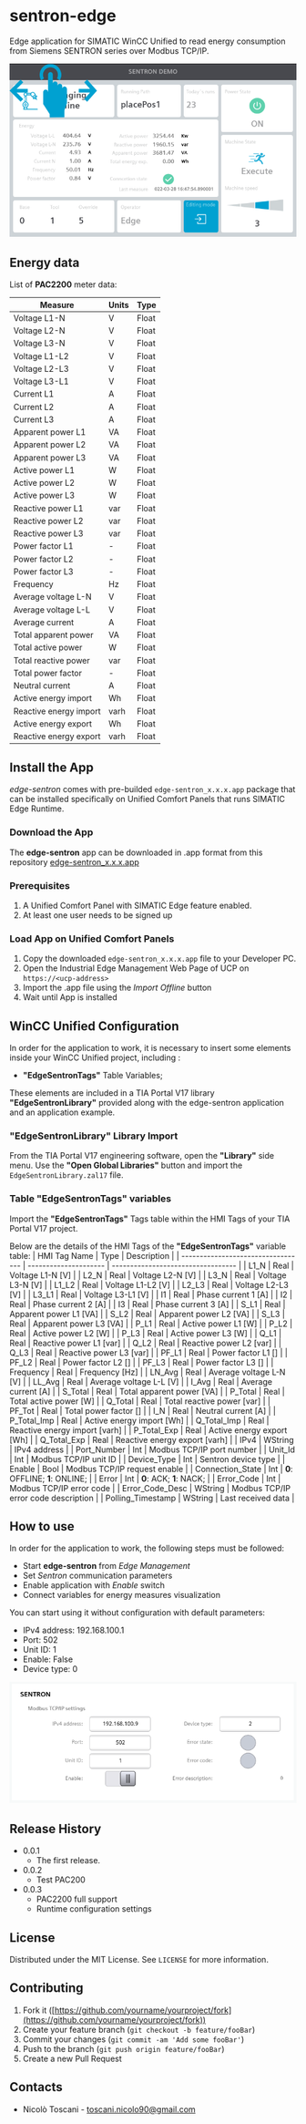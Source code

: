 # sentron-edge

Edge application for SIMATIC WinCC Unified to read energy consumption from Siemens SENTRON series over Modbus TCP/IP.

![sentron-example](docs/sentron_edge.png)

## Energy data

List of **PAC2200** meter data:

| Measure                            | Units                 | Type          | 
| ---------------------------------- | --------------------- | ------------- | 
|  Voltage L1-N                      | V                     | Float         | 
|  Voltage L2-N                      | V                     | Float         |
|  Voltage L3-N                      | V                     | Float         |
|  Voltage L1-L2                     | V                     | Float         |
|  Voltage L2-L3                     | V                     | Float         |
|  Voltage L3-L1                     | V                     | Float         |
|  Current L1                        | A                     | Float         |
|  Current L2                        | A                     | Float         |
|  Current L3                        | A                     | Float         |
|  Apparent power L1                 | VA                    | Float         |
|  Apparent power L2                 | VA                    | Float         |
|  Apparent power L3                 | VA                    | Float         |
|  Active power L1                   | W                     | Float         |
|  Active power L2                   | W                     | Float         |
|  Active power L3                   | W                     | Float         |
|  Reactive power L1                 | var                   | Float         |
|  Reactive power L2                 | var                   | Float         |
|  Reactive power L3                 | var                   | Float         |
|  Power factor L1                   | -                     | Float         |
|  Power factor L2                   | -                     | Float         |
|  Power factor L3                   | -                     | Float         |
|  Frequency                         | Hz                    | Float         |
|  Average voltage L-N               | V                     | Float         |
|  Average voltage L-L               | V                     | Float         |
|  Average current                   | A                     | Float         |
|  Total apparent power              | VA                    | Float         |
|  Total active power                | W                     | Float         |
|  Total reactive power              | var                   | Float         |
|  Total power factor                | -                     | Float         |
|  Neutral current                   | A                     | Float         |
|  Active energy import              | Wh                    | Float         |
|  Reactive energy import            | varh                  | Float         |
|  Active energy export              | Wh                    | Float         |
|  Reactive energy export            | varh                  | Float         |

## Install the App

*edge-sentron* comes with pre-builded ```edge-sentron_x.x.x.app``` package that can be installed specifically on Unified Comfort Panels that runs SIMATIC Edge Runtime.

### Download the App

The **edge-sentron** app can be downloaded in .app format from this repository [edge-sentron_x.x.x.app](https://drive.google.com/drive/folders/1coGurU8VEtxEa04gEA1YxiTsP1GL1LKD)

### Prerequisites

1. A Unified Comfort Panel with SIMATIC Edge feature enabled.
2. At least one user needs to be signed up

### Load App on Unified Comfort Panels

1. Copy the downloaded ```edge-sentron_x.x.x.app``` file to your Developer PC.
2. Open the Industrial Edge Management Web Page of UCP on ```https://<ucp-address>```
3. Import the .app file using the *Import Offline* button
4. Wait until App is installed

## WinCC Unified Configuration

In order for the application to work, it is necessary to insert some elements inside your WinCC Unified project, including :

- **"EdgeSentronTags"** Table Variables;

These elements are included in a TIA Portal V17 library **"EdgeSentronLibrary"** provided along with the edge-sentron application and an application example.

### "EdgeSentronLibrary" Library Import

From the TIA Portal V17 engineering software, open the **"Library"** side menu.
Use the **"Open Global Libraries"** button and import the ```EdgeSentronLibrary.zal17``` file.

### Table "EdgeSentronTags" variables

Import the **"EdgeSentronTags"** Tags table within the HMI Tags of your TIA Portal V17 project.

Below are the details of the HMI Tags of the **"EdgeSentronTags"** variable table:
| HMI Tag Name                       | Type                  | Description                        | 
| ---------------------------------- | --------------------- | ---------------------------------- | 
|  L1_N                              | Real                  | Voltage L1-N [V]                   |
|  L2_N                              | Real                  | Voltage L2-N [V]                   |
|  L3_N                              | Real                  | Voltage L3-N [V]                   |
|  L1_L2                             | Real                  | Voltage L1-L2 [V]                  |
|  L2_L3                             | Real                  | Voltage L2-L3 [V]                  |
|  L3_L1                             | Real                  | Voltage L3-L1 [V]                  |
|  I1                                | Real                  | Phase current 1 [A]                |
|  I2                                | Real                  | Phase current 2 [A]                |
|  I3                                | Real                  | Phase current 3 [A]                |
|  S_L1                              | Real                  | Apparent power L1 [VA]             |
|  S_L2                              | Real                  | Apparent power L2 [VA]             |
|  S_L3                              | Real                  | Apparent power L3 [VA]             |
|  P_L1                              | Real                  | Active power L1 [W]                |
|  P_L2                              | Real                  | Active power L2 [W]                |
|  P_L3                              | Real                  | Active power L3 [W]                |
|  Q_L1                              | Real                  | Reactive power L1 [var]            |
|  Q_L2                              | Real                  | Reactive power L2 [var]            |
|  Q_L3                              | Real                  | Reactive power L3 [var]            |
|  PF_L1                             | Real                  | Power factor L1 []                 |
|  PF_L2                             | Real                  | Power factor L2 []                 |
|  PF_L3                             | Real                  | Power factor L3 []                 |
|  Frequency                         | Real                  | Frequency [Hz]                     |
|  LN_Avg                            | Real                  | Average voltage L-N [V]            |
|  LL_Avg                            | Real                  | Average voltage L-L [V]            |
|  I_Avg                             | Real                  | Average current [A]                |
|  S_Total                           | Real                  | Total apparent power [VA]          |
|  P_Total                           | Real                  | Total active power [W]             |
|  Q_Total                           | Real                  | Total reactive power [var]         |
|  PF_Tot                            | Real                  | Total power factor []              |
|  I_N                               | Real                  | Neutral current [A]                |
|  P_Total_Imp                       | Real                  | Active energy import [Wh]          |
|  Q_Total_Imp                       | Real                  | Reactive energy import [varh]      |
|  P_Total_Exp                       | Real                  | Active energy export [Wh]          |
|  Q_Total_Exp                       | Real                  | Reactive energy export [varh]      |
|  IPv4                              | WString               | IPv4 address                       |
|  Port_Number                       | Int                   | Modbus TCP/IP port number          |
|  Unit_Id                           | Int                   | Modbus TCP/IP unit ID              |
|  Device_Type                       | Int                   | Sentron device type                |
|  Enable                            | Bool                  | Modbus TCP/IP request enable       |
|  Connection_State                  | Int                   | **0**: OFFLINE; **1**: ONLINE;     |
|  Error                             | Int                   | **0**: ACK; **1**: NACK;           |
|  Error_Code                        | Int                   | Modbus TCP/IP error code           |
|  Error_Code_Desc                   | WString               | Modbus TCP/IP error code description |
| Polling_Timestamp                  | WString               | Last received data                 |

## How to use
In order for the application to work, the following steps must be followed:
- Start **edge-sentron** from *Edge Management* 
- Set *Sentron* communication parameters
- Enable application with *Enable* switch
- Connect variables for energy measures visualization

You can start using it without configuration with default parameters:
- IPv4 address: 192.168.100.1
- Port: 502
- Unit ID: 1
- Enable: False
- Device type: 0

![sentron-config](docs/sentron_edge_settings.png)


## Release History

- 0.0.1
  - The first release.
- 0.0.2
  - Test PAC200
- 0.0.3
  - PAC2200 full support
  - Runtime configuration settings

## License

Distributed under the MIT License. See `LICENSE` for more information.

## Contributing

1. Fork it ([https://github.com/yourname/yourproject/fork](https://github.com/yourname/yourproject/fork))
2. Create your feature branch (`git checkout -b feature/fooBar`)
3. Commit your changes (`git commit -am 'Add some fooBar'`)
4. Push to the branch (`git push origin feature/fooBar`)
5. Create a new Pull Request

## Contacts

- Nicolò Toscani - [toscani.nicolo90@gmail.com](toscani.nicolo90@gmail.com)


